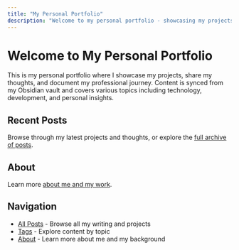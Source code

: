 ```yaml
---
title: "My Personal Portfolio"
description: "Welcome to my personal portfolio - showcasing my projects, thoughts, and professional journey"
---
```


# Welcome to My Personal Portfolio

This is my personal portfolio where I showcase my projects, share my thoughts, and document my professional journey. Content is synced from my Obsidian vault and covers various topics including technology, development, and personal insights.

## Recent Posts

Browse through my latest projects and thoughts, or explore the [full archive of posts](/posts/).

## About

Learn more [about me and my work](/about/).

## Navigation

- [All Posts](/posts/) - Browse all my writing and projects
- [Tags](/tags/) - Explore content by topic
- [About](/about/) - Learn more about me and my background
